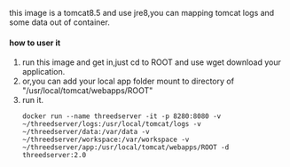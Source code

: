 this image is a tomcat8.5 and use jre8,you can mapping tomcat logs and some data out of container.
#### how to user it
1. run this image and get in,just cd to ROOT and use wget download your application.
1. or,you can add your local app folder mount to directory of "/usr/local/tomcat/webapps/ROOT"
1. run it.
    ```
    docker run --name threedserver -it -p 8280:8080 -v ~/threedserver/logs:/usr/local/tomcat/logs -v ~/threedserver/data:/var/data -v ~/threedserver/workspace:/var/workspace -v ~/threedserver/app:/usr/local/tomcat/webapps/ROOT -d threedserver:2.0
    ```
